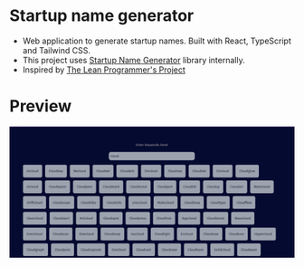 # Startup name generator

- Web application to generate startup names. Built with React, TypeScript and Tailwind CSS.
- This project uses [Startup Name Generator](https://github.com/rstacruz/startup-name-generator) library internally.
- Inspired by [The Lean Programmer's Project](https://www.youtube.com/watch?v=OjlqjmKsedY&list=PLGyA74h_S9NqJvvQ7-l9bUHHS6bMCkgo0)

# Preview

![](public/preview.png)
